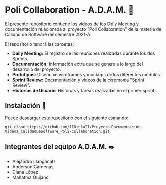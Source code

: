 # Poli Collaboration - A.D.A.M. 🚀

El presente repositorio contiene los videos de los Daily Meeting y documentación relacionada al proyecto "Poli Collaboration" de la materia de Calidad de Software del semestre 2021-A.

El repositorio tendrá las carpetas:

- **Daily Meeting:** El registro de las reuniones realizadas durante los dos Sprints.
- **Documentación:** Información extra que se genere a lo largo del desarrollo del proyecto. 
- **Prototipos:** Diseño de wireframes y mockups de los diferentes módulos. 
- **Sprint Review:** Documentación y videos de la ceremonia "Sprint Review". 
- **Historias de Usuario:** Historias y tareas realizadas en el primer sprint. 


## Instalación 🔧

Puede descargar este repositorio con el siguiente comando:

```
git clone https://github.com/IIDinkaII/Proyecto-Documentacion-Videos_CalidadDeSoftware_Poli-Collaboration.git
```

## Integrantes del equipo A.D.A.M. ✒️

- Alejandro Llanganate
- Anderson Cárdenas
- Diana López
- Mahatma Quijano

